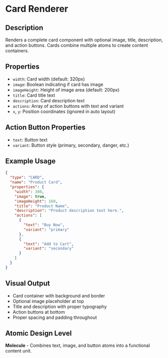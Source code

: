 # Card Renderer

## Description
Renders a complete card component with optional image, title, description, and action buttons. Cards combine multiple atoms to create content containers.

## Properties
- `width`: Card width (default: 320px)
- `image`: Boolean indicating if card has image
- `imageHeight`: Height of image area (default: 200px)
- `title`: Card title text
- `description`: Card description text
- `actions`: Array of action buttons with text and variant
- `x`, `y`: Position coordinates (ignored in auto layout)

## Action Button Properties
- `text`: Button text
- `variant`: Button style (primary, secondary, danger, etc.)

## Example Usage
```json
{
  "type": "CARD",
  "name": "Product Card",
  "properties": {
    "width": 300,
    "image": true,
    "imageHeight": 160,
    "title": "Product Name",
    "description": "Product description text here.",
    "actions": [
      {
        "text": "Buy Now",
        "variant": "primary"
      },
      {
        "text": "Add to Cart",
        "variant": "secondary"
      }
    ]
  }
}
```

## Visual Output
- Card container with background and border
- Optional image placeholder at top
- Title and description with proper typography
- Action buttons at bottom
- Proper spacing and padding throughout

## Atomic Design Level
**Molecule** - Combines text, image, and button atoms into a functional content unit.
